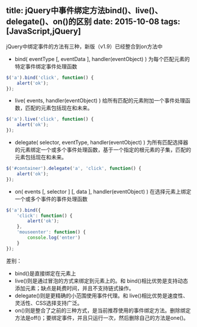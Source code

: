 title: jQuery中事件绑定方法bind()、live()、delegate()、on()的区别
date: 2015-10-08
tags: [JavaScript,jQuery]
---
jQuery中绑定事件的方法有三种，新版（v1.9）已经整合到on方法中
* bind( eventType [, eventData ], handler(eventObject) ) 
为每个匹配元素的特定事件绑定事件处理函数
``` javascript
$('a').bind('click', function() {
    alert('ok');
});
```
* live( events, handler(eventObject) ) 
给所有匹配的元素附加一个事件处理函数，匹配的元素包括现在和未来。
``` javascript
$('a').live('click', function() {
    alert('ok');
});
```
* delegate( selector, eventType, handler(eventObject) ) 
为所有匹配选择器的元素绑定一个或多个事件处理函数，基于一个指定的根元素的子集，匹配的元素包括现在和未来。
``` javascript
$('#container').delegate('a', 'click', function() {
    alert('ok');
});
```
* on( events [, selector ] [, data ], handler(eventObject) ) 
在选择元素上绑定一个或多个事件的事件处理函数
``` javascript
$('a').bind({
    'click': function() {
        alert('ok');
    },
    'mouseenter': function() {
        console.log('enter')
    }
});
```

差别：
* bind()是直接绑定在元素上
* live()则是通过冒泡的方式来绑定到元素上的。和 bind()相比优势是支持动态添加元素；缺点是耗费时间，并且不支持链式操作。
* delegate()则是更精确的小范围使用事件代理。和 live()相比优势是速度性、灵活性、CSS选择支持广泛。
* on()则是整合了之前的三种方式，是当前推荐使用的事件绑定方法。删除绑定方法是off()；要绑定事件，并且只运行一次，然后删除自己的方法是one()。

